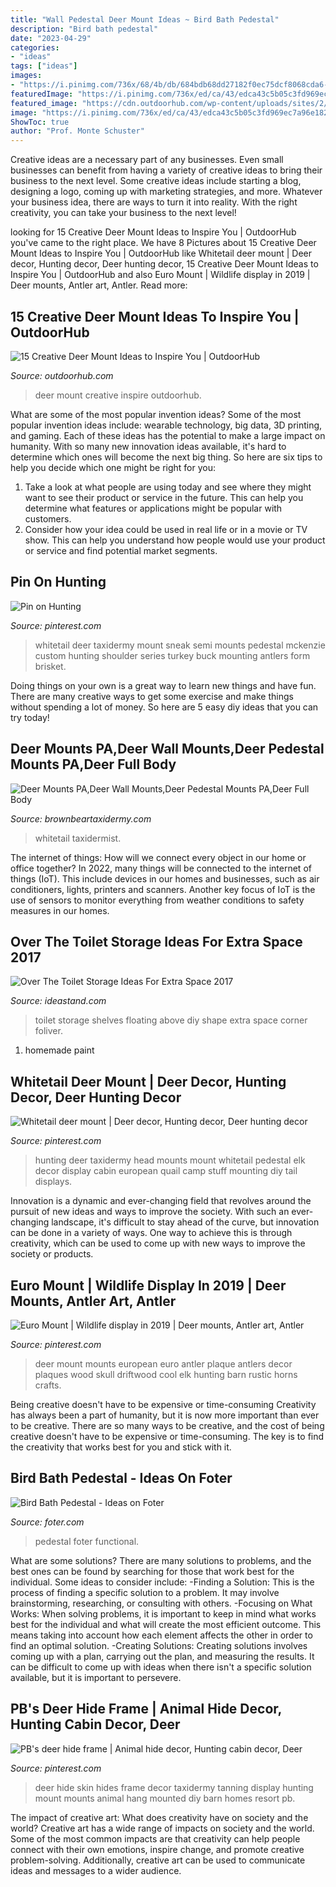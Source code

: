 ```yaml
---
title: "Wall Pedestal Deer Mount Ideas ~ Bird Bath Pedestal"
description: "Bird bath pedestal"
date: "2023-04-29"
categories:
- "ideas"
tags: ["ideas"]
images:
- "https://i.pinimg.com/736x/68/4b/db/684bdb68dd27182f0ec75dcf8068cda6--deer-mount-decor-euro-mounts.jpg?b=t"
featuredImage: "https://i.pinimg.com/736x/ed/ca/43/edca43c5b05c3fd969ec7a96e1828066--deer-hide-taxidermy.jpg"
featured_image: "https://cdn.outdoorhub.com/wp-content/uploads/sites/2/2015/05/outdoorhub-15-creative-deer-mount-ideas-inspire-2015-05-29_20-56-50.jpg"
image: "https://i.pinimg.com/736x/ed/ca/43/edca43c5b05c3fd969ec7a96e1828066--deer-hide-taxidermy.jpg"
ShowToc: true
author: "Prof. Monte Schuster"
---
```



Creative ideas are a necessary part of any businesses. Even small businesses can benefit from having a variety of creative ideas to bring their business to the next level. Some creative ideas include starting a blog, designing a logo, coming up with marketing strategies, and more. Whatever your business idea, there are ways to turn it into reality. With the right creativity, you can take your business to the next level!

	

		
looking for 15 Creative Deer Mount Ideas to Inspire You | OutdoorHub you've came to the right place. We have 8 Pictures about 15 Creative Deer Mount Ideas to Inspire You | OutdoorHub like Whitetail deer mount | Deer decor, Hunting decor, Deer hunting decor, 15 Creative Deer Mount Ideas to Inspire You | OutdoorHub and also Euro Mount | Wildlife display in 2019 | Deer mounts, Antler art, Antler. Read more:
		
    
## 15 Creative Deer Mount Ideas To Inspire You | OutdoorHub

<img loading=lazy src="https://cdn.outdoorhub.com/wp-content/uploads/sites/2/2015/05/outdoorhub-15-creative-deer-mount-ideas-inspire-2015-05-29_20-56-50.jpg" onerror="this.onerror=null;this.src='https://tse1.mm.bing.net/th?id=OIP.yRtWxilprDE5QJdRLs-AmgHaHh&amp;pid=15.1';" alt="15 Creative Deer Mount Ideas to Inspire You | OutdoorHub">

_Source: outdoorhub.com_

>deer mount creative inspire outdoorhub. 

	

What are some of the most popular invention ideas?
Some of the most popular invention ideas include: wearable technology, big data, 3D printing, and gaming. Each of these ideas has the potential to make a large impact on humanity. With so many new innovation ideas available, it's hard to determine which ones will become the next big thing. So here are six tips to help you decide which one might be right for you: 
1) Take a look at what people are using today and see where they might want to see their product or service in the future. This can help you determine what features or applications might be popular with customers. 
2) Consider how your idea could be used in real life or in a movie or TV show. This can help you understand how people would use your product or service and find potential market segments.

    
## Pin On Hunting

<img loading=lazy src="https://i.pinimg.com/originals/e2/dc/bc/e2dcbcf39405001200b3ca584178670c.jpg" onerror="this.onerror=null;this.src='https://tse1.mm.bing.net/th?id=OIP.8Je-ZYhwWoi0E7eaVGlycAHaLH&amp;pid=15.1';" alt="Pin on Hunting">

_Source: pinterest.com_

>whitetail deer taxidermy mount sneak semi mounts pedestal mckenzie custom hunting shoulder series turkey buck mounting antlers form brisket. 

	

Doing things on your own is a great way to learn new things and have fun. There are many creative ways to get some exercise and make things without spending a lot of money. So here are 5 easy diy ideas that you can try today!

    
## Deer Mounts PA,Deer Wall Mounts,Deer Pedestal Mounts PA,Deer Full Body

<img loading=lazy src="http://www.brownbeartaxidermy.com/Deer-Shoulder-Wall-Mounts/Drop-Tine-Buck-Wall-Mount.jpg" onerror="this.onerror=null;this.src='https://tse1.mm.bing.net/th?id=OIP.ea067HoeTbwLzcyRR-MSVwHaJ4&amp;pid=15.1';" alt="Deer Mounts PA,Deer Wall Mounts,Deer Pedestal Mounts PA,Deer Full Body">

_Source: brownbeartaxidermy.com_

>whitetail taxidermist. 

	

The internet of things: How will we connect every object in our home or office together?
In 2022, many things will be connected to the internet of things (IoT). This include devices in our homes and businesses, such as air conditioners, lights, printers and scanners. Another key focus of IoT is the use of sensors to monitor everything from weather conditions to safety measures in our homes.

    
## Over The Toilet Storage Ideas For Extra Space 2017

<img loading=lazy src="http://ideastand.com/wp-content/uploads/2016/10/over-the-toilet-storage/17-over-the-toilet-storage-ideas.jpg" onerror="this.onerror=null;this.src='https://tse3.mm.bing.net/th?id=OIP.jA6-DuCgfyncVuPVv7mF0wHaLI&amp;pid=15.1';" alt="Over The Toilet Storage Ideas For Extra Space 2017">

_Source: ideastand.com_

>toilet storage shelves floating above diy shape extra space corner foliver. 

	

1. homemade paint

    
## Whitetail Deer Mount | Deer Decor, Hunting Decor, Deer Hunting Decor

<img loading=lazy src="https://i.pinimg.com/736x/0e/10/d5/0e10d50acfaedc204f19847f5acf66ca.jpg" onerror="this.onerror=null;this.src='https://tse1.mm.bing.net/th?id=OIP.Jl2pC2ojGLQch8TokwM44QHaKF&amp;pid=15.1';" alt="Whitetail deer mount | Deer decor, Hunting decor, Deer hunting decor">

_Source: pinterest.com_

>hunting deer taxidermy head mounts mount whitetail pedestal elk decor display cabin european quail camp stuff mounting diy tail displays. 

	

Innovation is a dynamic and ever-changing field that revolves around the pursuit of new ideas and ways to improve the society. With such an ever-changing landscape, it's difficult to stay ahead of the curve, but innovation can be done in a variety of ways. One way to achieve this is through creativity, which can be used to come up with new ways to improve the society or products.

    
## Euro Mount | Wildlife Display In 2019 | Deer Mounts, Antler Art, Antler

<img loading=lazy src="https://i.pinimg.com/736x/68/4b/db/684bdb68dd27182f0ec75dcf8068cda6--deer-mount-decor-euro-mounts.jpg?b=t" onerror="this.onerror=null;this.src='https://tse3.mm.bing.net/th?id=OIP.5_8CuUm6G_Q93Z0NKVXeLgHaJ3&amp;pid=15.1';" alt="Euro Mount | Wildlife display in 2019 | Deer mounts, Antler art, Antler">

_Source: pinterest.com_

>deer mount mounts european euro antler plaque antlers decor plaques wood skull driftwood cool elk hunting barn rustic horns crafts. 

	

Being creative doesn't have to be expensive or time-consuming
Creativity has always been a part of humanity, but it is now more important than ever to be creative. There are so many ways to be creative, and the cost of being creative doesn't have to be expensive or time-consuming. The key is to find the creativity that works best for you and stick with it.

    
## Bird Bath Pedestal - Ideas On Foter

<img loading=lazy src="https://foter.com/photos/266/old-bird-bath.jpg" onerror="this.onerror=null;this.src='https://tse1.mm.bing.net/th?id=OIP.vCWdgFHARws258LpiffdugHaNL&amp;pid=15.1';" alt="Bird Bath Pedestal - Ideas on Foter">

_Source: foter.com_

>pedestal foter functional. 

	

What are some solutions?
There are many solutions to problems, and the best ones can be found by searching for those that work best for the individual. Some ideas to consider include: 
-Finding a Solution: This is the process of finding a specific solution to a problem. It may involve brainstorming, researching, or consulting with others. 
-Focusing on What Works: When solving problems, it is important to keep in mind what works best for the individual and what will create the most efficient outcome. This means taking into account how each element affects the other in order to find an optimal solution. 
-Creating Solutions: Creating solutions involves coming up with a plan, carrying out the plan, and measuring the results. It can be difficult to come up with ideas when there isn't a specific solution available, but it is important to persevere.

    
## PB&#039;s Deer Hide Frame | Animal Hide Decor, Hunting Cabin Decor, Deer

<img loading=lazy src="https://i.pinimg.com/736x/ed/ca/43/edca43c5b05c3fd969ec7a96e1828066--deer-hide-taxidermy.jpg" onerror="this.onerror=null;this.src='https://tse4.mm.bing.net/th?id=OIP.T9NOoqtpjKFcKASACIg87QHaJ4&amp;pid=15.1';" alt="PB&#039;s deer hide frame | Animal hide decor, Hunting cabin decor, Deer">

_Source: pinterest.com_

>deer hide skin hides frame decor taxidermy tanning display hunting mount mounts animal hang mounted diy barn homes resort pb. 

	

The impact of creative art: What does creativity have on society and the world?
Creative art has a wide range of impacts on society and the world. Some of the most common impacts are that creativity can help people connect with their own emotions, inspire change, and promote creative problem-solving. Additionally, creative art can be used to communicate ideas and messages to a wider audience.

